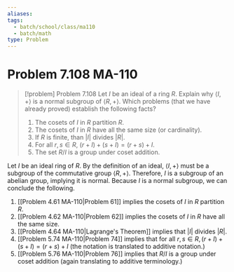 ```yaml
---
aliases: 
tags:
  - batch/school/class/ma110
  - batch/math
type: Problem
---
```

# Problem 7.108 MA-110

> [!problem] Problem 7.108
> Let $I$ be an ideal of a ring $R$. Explain why $\langle I,+\rangle$ is a normal subgroup of $\langle R,+\rangle$. Which problems (that we have already proved) establish the following facts?
> 1. The cosets of $I$ in $R$ partition $R$.
> 2. The cosets of $I$ in $R$ have all the same size (or cardinality).
> 3. If $R$ is finite, than $\left| I \right|$ divides $\left| R \right|$.
> 4. For all $r,s \in R$, $(r+I)+(s+I)=(r+s)+I$.
> 5. The set $R/I$ is a group under coset addition.

Let $I$ be an ideal ring of $R$. By the definition of an ideal, $\langle I,+\rangle$ must be a subgroup of the commutative group $\langle R,+\rangle$. Therefore, $I$ is a subgroup of an abelian group, implying it is normal. Because $I$ is a normal subgroup, we can conclude the following.
1. [[Problem 4.61 MA-110|Problem 61]] implies the cosets of $I$ in $R$ partition $R$.
2. [[Problem 4.62 MA-110|Problem 62]] implies the cosets of $I$ in $R$ have all the same size.
3. [[Problem 4.64 MA-110|Lagrange's Theorem]] implies that $\left| I \right|$ divides $\left| R \right|$.
4. [[Problem 5.74 MA-110|Problem 74]] implies that for all $r,s \in R, (r+I)+(s+I)=(r+s)+I$ (the notation is translated to additive notation.)
5. [[Problem 5.76 MA-110|Problem 76]] implies that $R/I$ is a group under coset addition (again translating to additive terminology.)

